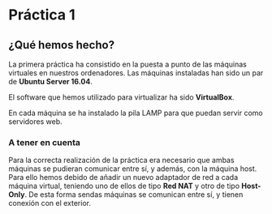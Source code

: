 # Práctica 1

## ¿Qué hemos hecho?
La primera práctica ha consistido en la puesta a punto de las máquinas virtuales en nuestros ordenadores.
Las máquinas instaladas han sido un par de **Ubuntu Server 16.04**.

El software que hemos utilizado para virtualizar ha sido **VirtualBox**.

En cada máquina se ha instalado la pila LAMP para que puedan servir como servidores web.

### A tener en cuenta
Para la correcta realización de la práctica era necesario que ambas máquinas se pudieran comunicar entre sí, y además, con la máquina host.
Para ello hemos debido de añadir un nuevo adaptador de red a cada máquina virtual, teniendo uno de ellos de tipo **Red NAT** y otro de tipo **Host-Only**. De esta forma sendas máquinas se comunican entre sí, y tienen conexión con el exterior.

